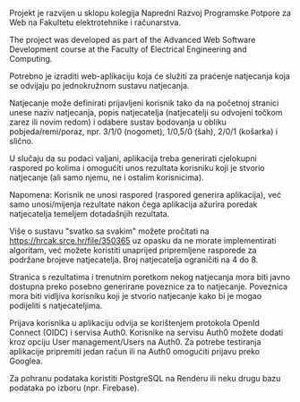 Projekt je razvijen u sklopu kolegija Napredni Razvoj Programske Potpore za Web na Fakultetu elektrotehnike i računarstva.

The project was developed as part of the Advanced Web Software Development course at the Faculty of Electrical Engineering and Computing.


Potrebno je izraditi web-aplikaciju koja će služiti za praćenje natjecanja koja se odvijaju po jednokružnom sustavu natjecanja.

Natjecanje može definirati prijavljeni korisnik tako da na početnoj stranici unese naziv natjecanja, popis natjecatelja (natjecatelji su odvojeni točkom zarez ili novim redom) i odabere sustav bodovanja u obliku pobjeda/remi/poraz, npr. 3/1/0 (nogomet), 1/0,5/0 (šah), 2/0/1 (košarka) i slično.

U slučaju da su podaci valjani, aplikacija treba generirati cjelokupni raspored po kolima i omogućiti unos rezultata korisniku koji je stvorio natjecanje (ali samo njemu, ne i ostalim korisnicima).

Napomena: Korisnik ne unosi raspored (raspored generira aplikacija), već samo unosi/mijenja rezultate nakon čega aplikacija ažurira poredak natjecatelja temeljem dotadašnjih rezultata.

Više o sustavu "svatko sa svakim" možete pročitati na https://hrcak.srce.hr/file/350365 uz opasku da ne morate implementirati algoritam, već možete koristiti unaprijed pripremljene rasporede za podržane brojeve natjecatelja. Broj natjecatelja ograničiti na 4 do 8.

Stranica s rezultatima i trenutnim poretkom nekog natjecanja mora biti javno dostupna preko posebno generirane poveznice za to natjecanje. Poveznica mora biti vidljiva korisniku koji je stvorio natjecanje kako bi je mogao podijeliti s natjecateljima.

Prijava korisnika u aplikaciju odvija se korištenjem protokola OpenId Connect (OIDC) i servisa Auth0. Korisnike na servisu Auth0 možete dodati kroz opciju User management/Users na Auth0. Za potrebe testiranja aplikacije pripremiti jedan račun ili na Auth0 omogućiti prijavu preko Googlea.

Za pohranu podataka koristiti PostgreSQL na Renderu ili neku drugu bazu podataka po izboru (npr. Firebase).
